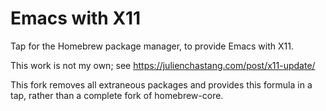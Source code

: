 # Emacs with X11

Tap for the Homebrew package manager, to provide Emacs with X11.

This work is not my own; see https://julienchastang.com/post/x11-update/

This fork removes all extraneous packages and provides this formula in a
tap, rather than a complete fork of homebrew-core.
